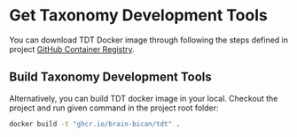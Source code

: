 # Get Taxonomy Development Tools

You can download TDT Docker image through following the steps defined in project [GitHub Container Registry](https://github.com/brain-bican/taxonomy-development-tools/pkgs/container/tdt).

## Build Taxonomy Development Tools

Alternatively, you can build TDT docker image in your local. Checkout the project and run given command in the project root folder:

```sh
docker build -t "ghcr.io/brain-bican/tdt" .
```